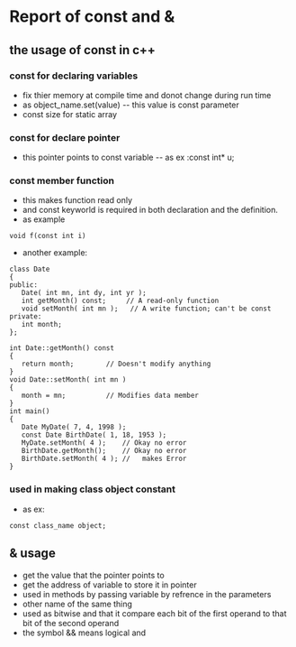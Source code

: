 # Report of const and & 
## the usage of const in c++
### const for declaring variables 
- fix thier memory at compile time and donot change during run time
- as object_name.set(value)
-- this value is const parameter
- const size for static array
### const for declare pointer 
- this pointer points to const variable
-- as ex :const int* u;
### const member function
- this makes function read only
- and const keyworld is required in both declaration and the definition.
- as example
```
void f(const int i)
```
- another example:
```
class Date
{
public:
   Date( int mn, int dy, int yr );
   int getMonth() const;     // A read-only function
   void setMonth( int mn );   // A write function; can't be const
private:
   int month;
};

int Date::getMonth() const
{
   return month;        // Doesn't modify anything
}
void Date::setMonth( int mn )
{
   month = mn;          // Modifies data member
}
int main()
{
   Date MyDate( 7, 4, 1998 );
   const Date BirthDate( 1, 18, 1953 );
   MyDate.setMonth( 4 );    // Okay no error
   BirthDate.getMonth();    // Okay no error
   BirthDate.setMonth( 4 ); //   makes Error
}
```
### used in making class object constant
- as ex:
```
const class_name object;
```
## & usage
- get the value that the pointer points to
- get the address of variable to store it in pointer
- used in methods by passing variable by refrence in the parameters
- other name of the same thing 
- used as bitwise and that it compare each bit of the first operand to that bit of the second operand
- the symbol && means logical and
